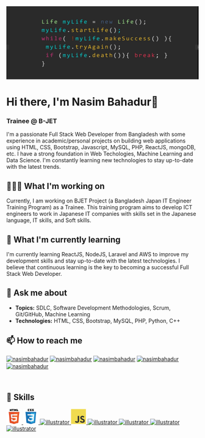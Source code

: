 <img alt="Coder GIF" src="https://github.com/NasimBahadur/NasimBahadur/blob/main/image.png" style="max-width: 100%;" data-target="animated-image.originalImage">
<h1>Hi there, I'm Nasim Bahadur👋</h1>
<h3 align="left">Trainee @ B-JET</h3>
I'm a passionate Full Stack Web Developer from Bangladesh with some experience in academic/personal projects on building web applications using HTML, CSS, Bootstrap, Javascript, MySQL, PHP, ReactJS, mongoDB, etc. I have a strong foundation in Web Techologies, Machine Learning and Data Science. I'm constantly learning new technologies to stay up-to-date with the latest trends.

## 👨🏽‍💻 What I'm working on
Currently, I am working on BJET Project (a Bangladesh Japan IT Engineer Training Program) as a Trainee. This training program aims to develop ICT engineers to work in Japanese IT companies with skills set in the Japanese language, IT skills, and Soft skills.

## 🧠 What I'm currently learning
I'm currently learning ReactJS, NodeJS, Laravel and AWS to improve my development skills and stay up-to-date with the latest technologies. I believe that continuous learning is the key to becoming a successful Full Stack Web Developer.

## 💬 Ask me about
- <b>Topics:</b> SDLC, Software Development Methodologies, Scrum, Git/GitHub, Machine Learning
- <b>Technologies:</b> HTML, CSS, Bootstrap, MySQL, PHP, Python, C++

<!---
## ⚡ Fun fact
[Insert a fun fact about yourself that people might find interesting.]

## 📝 Blogs and writing
I've very active, writing content regularly to at least one of these.
- [Blog Link]
--->

## 📫 How to reach me
<p align="left">
<a href="https://linkedin.com/in/nasimbahadur" target="blank"><img align="center" src="https://raw.githubusercontent.com/rahuldkjain/github-profile-readme-generator/master/src/images/icons/Social/linked-in-alt.svg" alt="nasimbahadur" height="30" width="40" /></a>
<a href="https://twitter.com/" target="blank"><img align="center" src="https://raw.githubusercontent.com/rahuldkjain/github-profile-readme-generator/master/src/images/icons/Social/twitter.svg" alt="nasimbahadur" height="30" width="40" /></a>
<a href="https://fb.com/" target="blank"><img align="center" src="https://raw.githubusercontent.com/rahuldkjain/github-profile-readme-generator/master/src/images/icons/Social/facebook.svg" alt="nasimbahadur" height="30" width="40" /></a>
<a href="https://instagram.com/" target="blank"><img align="center" src="https://raw.githubusercontent.com/rahuldkjain/github-profile-readme-generator/master/src/images/icons/Social/instagram.svg" alt="nasimbahadur" height="30" width="40" /></a>
<a href="https://www.youtube.com/c/" target="blank"><img align="center" src="https://raw.githubusercontent.com/rahuldkjain/github-profile-readme-generator/master/src/images/icons/Social/youtube.svg" alt="nasimbahadur" height="30" width="40" /></a>
</p><br/>

## 🚀 Skills
<p align="left">

<a href="https://www.w3.org/html/" target="_blank" rel="noreferrer"> <img src="https://raw.githubusercontent.com/devicons/devicon/master/icons/html5/html5-original-wordmark.svg" alt="html5" width="40" height="40"/> </a> 
<a href="https://www.w3schools.com/css/" target="_blank" rel="noreferrer"> <img src="https://raw.githubusercontent.com/devicons/devicon/master/icons/css3/css3-original-wordmark.svg" alt="css3" width="40" height="40"/> </a>
<a href="https://img.icons8.com/color/256/bootstrap.png" target="_blank" rel="noreferrer"> <img src="https://img.icons8.com/color/256/bootstrap.png" alt="illustrator" width="40" height="40"/> </a> 
<a href="https://developer.mozilla.org/en-US/docs/Web/JavaScript" target="_blank" rel="noreferrer"> <img src="https://raw.githubusercontent.com/devicons/devicon/master/icons/javascript/javascript-original.svg" alt="javascript" width="40" height="40"/> </a>
<a href="https://img.icons8.com/officel/256/php-logo.png" target="_blank" rel="noreferrer"> <img src="https://img.icons8.com/officel/256/php-logo.png" alt="illustrator" width="40" height="40"/> </a> 
<a href="https://img.icons8.com/color/256/c-plus-plus-logo.png" target="_blank" rel="noreferrer"> <img src="https://img.icons8.com/color/256/c-plus-plus-logo.png" alt="illustrator" width="40" height="40"/> </a> 
<a href="https://img.icons8.com/color/256/python.png" target="_blank" rel="noreferrer"> <img src="https://img.icons8.com/color/256/python.png" alt="illustrator" width="40" height="40"/> </a> 
<a href="https://img.icons8.com/color/256/mysql-logo.png" target="_blank" rel="noreferrer"> <img src="https://img.icons8.com/color/256/mysql-logo.png" alt="illustrator" width="40" height="40"/> </a> 
  
<!---
<a href="https://aws.amazon.com" target="_blank" rel="noreferrer"> <img src="https://raw.githubusercontent.com/devicons/devicon/master/icons/amazonwebservices/amazonwebservices-original-wordmark.svg" alt="aws" width="40" height="40"/> </a> 
<a href="https://www.djangoproject.com/" target="_blank" rel="noreferrer"> <img src="https://cdn.worldvectorlogo.com/logos/django.svg" alt="django" width="40" height="40"/> </a> 
<a href="https://www.adobe.com/in/products/illustrator.html" target="_blank" rel="noreferrer"> <img src="https://www.vectorlogo.zone/logos/adobe_illustrator/adobe_illustrator-icon.svg" alt="illustrator" width="40" height="40"/> </a> 
<a href="https://www.figma.com/" target="_blank" rel="noreferrer"> <img src="https://www.vectorlogo.zone/logos/figma/figma-icon.svg" alt="figma" width="40" height="40"/> </a>  
<a href="https://laravel.com/" target="_blank" rel="noreferrer"> <img src="https://raw.githubusercontent.com/devicons/devicon/master/icons/laravel/laravel-plain-wordmark.svg" alt="laravel" width="40"
--->
